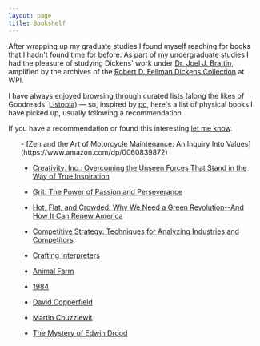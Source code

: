 ```yaml
---
layout: page
title: Bookshelf
---
```


After wrapping up my graduate studies I found myself reaching for books that I hadn't found time for before. As part of my undergraduate studies I had the pleasure of studying Dickens' work under [Dr. Joel J. Brattin](https://www.wpi.edu/people/faculty/jjb), amplified by the archives of the [Robert D. Fellman Dickens Collection](https://web.wpi.edu/academics/library/collections/feilman-dickens.html) at WPI.  

I have always enjoyed browsing through curated lists (along the likes of Goodreads' [Listopia](https://www.goodreads.com/list)) — so, inspired by [pc](https://patrickcollison.com/bookshelf), here's a list of physical books I have picked up, usually following a recommendation.  

If you have a recommendation or found this interesting [let me know](mailto:pmg@duck.com).  

<div style="margin-left: 25px;" markdown=1>
- [Zen and the Art of Motorcycle Maintenance: An Inquiry Into Values](https://www.amazon.com/dp/0060839872)  

- [Creativity, Inc.: Overcoming the Unseen Forces That Stand in the Way of True Inspiration](https://www.amazon.com/dp/0812993012)  

- [Grit: The Power of Passion and Perseverance](https://www.amazon.com/dp/1501111116)  

- [Hot, Flat, and Crowded: Why We Need a Green Revolution--And How It Can Renew America](https://www.amazon.com/dp/0374166854)  

- [Competitive Strategy: Techniques for Analyzing Industries and Competitors](https://www.amazon.com/dp/0684841487)  

- [Crafting Interpreters](https://www.amazon.com/dp/0990582930)  

- [Animal Farm](https://www.amazon.com/dp/0451526341)  

- [1984](https://www.amazon.com/dp/0451524934)  

- [David Copperfield](https://www.amazon.com/dp/0140439447)  

- [Martin Chuzzlewit](https://www.amazon.com/dp/0140436146)  

- [The Mystery of Edwin Drood](https://www.amazon.com/dp/0140439269)  
</div>  
